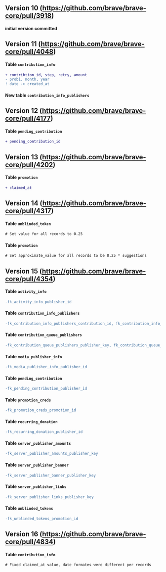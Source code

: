 ## Version 10 (https://github.com/brave/brave-core/pull/3918)
#### initial version committed

## Version 11 (https://github.com/brave/brave-core/pull/4048)
#### Table `contribution_info`
```diff
+ contribtion_id, step, retry, amount
- probi, month, year
! date -> created_at
```

#### New table `contribution_info_publishers`

## Version 12 (https://github.com/brave/brave-core/pull/4177)
#### Table `pending_contribution`
```diff
+ pending_contribution_id
```

## Version 13 (https://github.com/brave/brave-core/pull/4202)
#### Table `promotion`
```diff
+ claimed_at
```

## Version 14 (https://github.com/brave/brave-core/pull/4317)
#### Table `unblinded_token`
```diff
# Set value for all records to 0.25
```

#### Table `promotion`
```diff
# Set approximate_value for all records to be 0.25 * suggestions
```

## Version 15 (https://github.com/brave/brave-core/pull/4354)
#### Table `activity_info`
```diff
-fk_activity_info_publisher_id
```

#### Table `contribution_info_publishers`
```diff
-fk_contribution_info_publishers_contribution_id, fk_contribution_info_publishers_publisher_id
```

#### Table `contribution_queue_publishers`
```diff
-fk_contribution_queue_publishers_publisher_key, fk_contribution_queue_publishers_id
```

#### Table `media_publisher_info`
```diff
-fk_media_publisher_info_publisher_id
```

#### Table `pending_contribution`
```diff
-fk_pending_contribution_publisher_id
```

#### Table `promotion_creds`
```diff
-fk_promotion_creds_promotion_id
```

#### Table `recurring_donation`
```diff
-fk_recurring_donation_publisher_id
```

#### Table `server_publisher_amounts`
```diff
-fk_server_publisher_amounts_publisher_key
```

#### Table `server_publisher_banner`
```diff
-fk_server_publisher_banner_publisher_key
```

#### Table `server_publisher_links`
```diff
-fk_server_publisher_links_publisher_key
```

#### Table `unblinded_tokens`
```diff
-fk_unblinded_tokens_promotion_id
```

## Version 16 (https://github.com/brave/brave-core/pull/4834)
#### Table `contribution_info`
```diff
# Fixed claimed_at value, date formates were different per records
```
